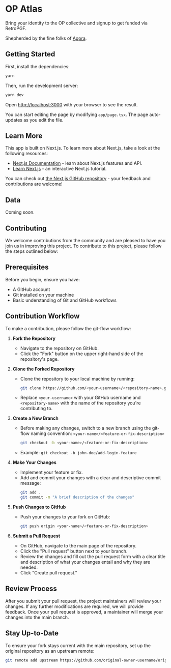# OP Atlas

Bring your identity to the OP collective and signup to get funded via RetroPGF.

Shepherded by the fine folks of [Agora](https://voteagora.com).

## Getting Started

First, install the dependencies:

```bash
yarn
```

Then, run the development server:

```bash
yarn dev
```

Open [http://localhost:3000](http://localhost:3000) with your browser to see the result.

You can start editing the page by modifying `app/page.tsx`. The page auto-updates as you edit the file.

## Learn More

This app is built on Next.js. To learn more about Next.js, take a look at the following resources:

- [Next.js Documentation](https://nextjs.org/docs) - learn about Next.js features and API.
- [Learn Next.js](https://nextjs.org/learn) - an interactive Next.js tutorial.

You can check out [the Next.js GitHub repository](https://github.com/vercel/next.js/) - your feedback and contributions are welcome!

## Data

Coming soon.

## Contributing

We welcome contributions from the community and are pleased to have you join us in improving this project. To contribute to this project, please follow the steps outlined below:

## Prerequisites

Before you begin, ensure you have:
- A GitHub account
- Git installed on your machine
- Basic understanding of Git and GitHub workflows

## Contribution Workflow

To make a contribution, please follow the git-flow workflow:

1. **Fork the Repository**
   - Navigate to the repository on GitHub.
   - Click the "Fork" button on the upper right-hand side of the repository's page.

2. **Clone the Forked Repository**
   - Clone the repository to your local machine by running:
     ```bash
     git clone https://github.com/<your-username>/<repository-name>.git
     ```
   - Replace `<your-username>` with your GitHub username and `<repository-name>` with the name of the repository you're contributing to.

3. **Create a New Branch**
   - Before making any changes, switch to a new branch using the git-flow naming convention: `<your-name>/<feature-or-fix-description>`
     ```bash
     git checkout -b <your-name>/<feature-or-fix-description>
     ```
   - Example: `git checkout -b john-doe/add-login-feature`

4. **Make Your Changes**
   - Implement your feature or fix.
   - Add and commit your changes with a clear and descriptive commit message:
     ```bash
     git add .
     git commit -m "A brief description of the changes"
     ```

5. **Push Changes to GitHub**
   - Push your changes to your fork on GitHub:
     ```bash
     git push origin <your-name>/<feature-or-fix-description>
     ```

6. **Submit a Pull Request**
   - On GitHub, navigate to the main page of the repository.
   - Click the "Pull request" button next to your branch.
   - Review the changes and fill out the pull request form with a clear title and description of what your changes entail and why they are needed.
   - Click "Create pull request."

## Review Process

After you submit your pull request, the project maintainers will review your changes. If any further modifications are required, we will provide feedback. Once your pull request is approved, a maintainer will merge your changes into the main branch.

## Stay Up-to-Date

To ensure your fork stays current with the main repository, set up the original repository as an upstream remote:

```bash
git remote add upstream https://github.com/original-owner-username/original-repository.git
